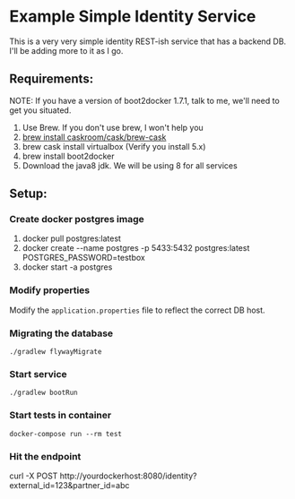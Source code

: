 # Example Simple Identity Service

This is a very very simple identity REST-ish service that has a backend DB.  I'll be adding more to it as I go.

## Requirements:

NOTE: If you have a version of boot2docker 1.7.1, talk to me, we'll need to get you situated.

1. Use Brew. If you don't use brew, I won't help you
2. [brew install caskroom/cask/brew-cask](https://github.com/caskroom/homebrew-cask)
3. brew cask install virtualbox (Verify you install 5.x)
4. brew install boot2docker
5. Download the java8 jdk. We will be using 8 for all services

## Setup:

### Create docker postgres image
1. docker pull postgres:latest
2. docker create --name postgres -p 5433:5432 postgres:latest POSTGRES_PASSWORD=testbox
3. docker start -a postgres

### Modify properties
Modify the `application.properties` file to reflect the correct DB host.

### Migrating the database
    ./gradlew flywayMigrate

### Start service
    ./gradlew bootRun

### Start tests in container
    docker-compose run --rm test

### Hit the endpoint
curl -X POST http://yourdockerhost:8080/identity?external_id=123&partner_id=abc


